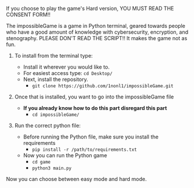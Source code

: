 If you choose to play the game's Hard version, YOU MUST READ THE CONSENT FORM!!

The impossibleGame is a game in Python terminal, geared towards people who have a good amount of knowledge with cybersecurity, encryption, and stenography.
PLEASE DON'T READ THE SCRIPT!! It makes the game not as fun.

1. To install from the terminal type:
    - Install it wherever you would like to.
   	- For easiest access type: `cd Desktop/`
    - Next, install the repository.
    	- `git clone https://github.com/1nonl1/impossibleGame.git`


2. Once that is installed, you want to go into the impossibleGame file
    - **If you already know how to do this part disregard this part**
    	- `cd impossibleGame/`

3. Run the correct python file:
    - Before running the Python file, make sure you install the requirements
	    - `pip install -r /path/to/requirements.txt`
    - Now you can run the Python game
    	- `cd game`
		- `python3 main.py`

Now you can choose between easy mode and hard mode.
